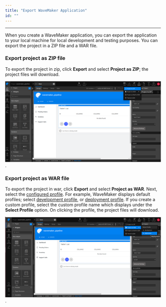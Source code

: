 ```yaml
---
title: "Export WaveMaker Application"
id: ""
---
```

---

When you create a WaveMaker application, you can export the application to your local machine for local development and testing purposes. You can export the project in a ZIP file and a WAR file.

### Export project as ZIP file

To export the project in zip, click **Export** and select **Project as ZIP**; the project files will download.

[![project as zip](/learn/assets/project-as-zip.png)](/learn/assets/project-as-zip.png).

### Export project as WAR file

To export the project in war, click **Export** and select **Project as WAR**. Next, select the [configured profile](/learn/app-development/deployment/configuration-profiles). For example, WaveMaker displays default profiles; select [development profile](/learn/app-development/deployment/configuration-profiles#development-configuration-profile), or [deployment profile](/learn/app-development/deployment/configuration-profiles#deployment-configuration-profile). If you create a custom profile, select the custom profile name which displays under the **Select Profile** option. On clicking the profile, the project files will download.

[![project as war](/learn/assets/project-as-war.png)](/learn/assets/project-as-war.png).

